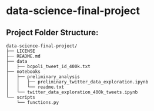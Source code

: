 # data-science-final-project



## Project Folder Structure:
```
data-science-final-project/
├── LICENSE
├── README.md
├── data
│   ├── bcpoli_tweet_id_400k.txt
├── notebooks
│   ├── preliminary_analysis
│   │   ├── preliminary_twitter_data_exploration.ipynb
│   │   └── readme.txt
│   └── twitter_data_exploration_400k_tweets.ipynb
└── scripts
    └── functions.py
```
